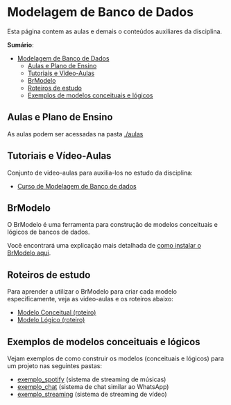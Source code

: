 # Modelagem de Banco de Dados

Esta página contem as aulas e demais o conteúdos auxiliares da disciplina.

**Sumário**:
- [Modelagem de Banco de Dados](#modelagem-de-banco-de-dados)
  - [Aulas e Plano de Ensino](#aulas-e-plano-de-ensino)
  - [Tutoriais e Vídeo-Aulas](#tutoriais-e-vídeo-aulas)
  - [BrModelo](#brmodelo)
  - [Roteiros de estudo](#roteiros-de-estudo)
  - [Exemplos de modelos conceituais e lógicos](#exemplos-de-modelos-conceituais-e-lógicos)

## Aulas e Plano de Ensino

As aulas podem ser acessadas na pasta [./aulas](./aulas)

## Tutoriais e Vídeo-Aulas

Conjunto de video-aulas para auxilia-los no estudo da disciplina:
- [Curso de Modelagem de Banco de dados](https://www.youtube.com/playlist?list=PLGjBx0p9zRN80__ydMmBZWUnyFyDrOD6Y)

## BrModelo

O BrModelo  é uma ferramenta para construção de modelos conceituais e lógicos de bancos de dados. 

Você encontrará uma explicação mais detalhada de [como instalar o BrModelo aqui](./brmodelo/).

## Roteiros de estudo

 Para aprender a utilizar o BrModelo para criar cada modelo especificamente, veja as video-aulas e os roteiros abaixo:
- [Modelo Conceitual (roteiro)](modelo_conceitual)
- [Modelo Lógico (roteiro)](modelo_logico)

## Exemplos de modelos conceituais e lógicos

Vejam exemplos de como construir os modelos (conceituais e lógicos) para um projeto nas seguintes pastas:
- [exemplo_spotify](exemplo_spotify) (sistema de streaming de músicas)
- [exemplo_chat](exemplo_chat) (sistema de chat similar ao WhatsApp)
- [exemplo_streaming](exemplo_streaming) (sistema de streaming de vídeo)